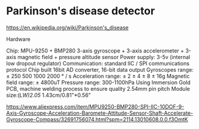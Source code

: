 # Parkinson's disease detector

https://en.wikipedia.org/wiki/Parkinson's_disease

Hardware

Chip: MPU-9250 + BMP280
3-axis gyroscope + 3-axis accelerometer + 3-axis magnetic field + pressure altitude sensor
Power supply: 3-5v (internal low dropout regulator)
Communication: standard IIC / SPI communications protocol
Chip built 16bit AD converter, 16-bit data output
Gyroscopes range: ± 250 500 1000 2000 ° / s
Acceleration range: ± 2 ± 4 ± 8 ± 16g
Magnetic field range: ± 4800uT
Pressure range: 300-1100hPa
Using Immersion Gold PCB, machine welding process to ensure quality
2.54mm pin pitch
Module size:(L*W)2.05* 1.43cm/0.81"*0.56"

https://www.aliexpress.com/item/MPU9250-BMP280-SPI-IIC-10DOF-9-Axis-Gyroscope-Acceleration-Baromete-Attitude-Sensor-Shaft-Accelerate-Gyroscope-Compass/32691756074.html?spm=2114.13010608.0.0.f3OmtK